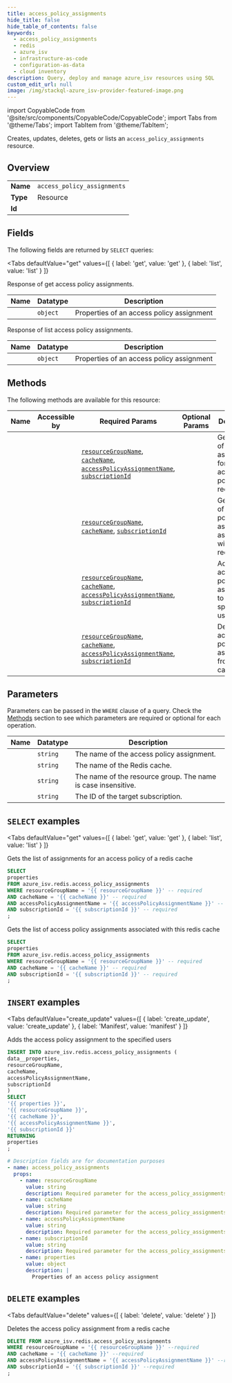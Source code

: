 ```yaml
--- 
title: access_policy_assignments
hide_title: false
hide_table_of_contents: false
keywords:
  - access_policy_assignments
  - redis
  - azure_isv
  - infrastructure-as-code
  - configuration-as-data
  - cloud inventory
description: Query, deploy and manage azure_isv resources using SQL
custom_edit_url: null
image: /img/stackql-azure_isv-provider-featured-image.png
---
```


import CopyableCode from '@site/src/components/CopyableCode/CopyableCode';
import Tabs from '@theme/Tabs';
import TabItem from '@theme/TabItem';

Creates, updates, deletes, gets or lists an <code>access_policy_assignments</code> resource.

## Overview
<table><tbody>
<tr><td><b>Name</b></td><td><code>access_policy_assignments</code></td></tr>
<tr><td><b>Type</b></td><td>Resource</td></tr>
<tr><td><b>Id</b></td><td><CopyableCode code="azure_isv.redis.access_policy_assignments" /></td></tr>
</tbody></table>

## Fields

The following fields are returned by `SELECT` queries:

<Tabs
    defaultValue="get"
    values={[
        { label: 'get', value: 'get' },
        { label: 'list', value: 'list' }
    ]}
>
<TabItem value="get">

Response of get access policy assignments.

<table>
<thead>
    <tr>
    <th>Name</th>
    <th>Datatype</th>
    <th>Description</th>
    </tr>
</thead>
<tbody>
<tr>
    <td><CopyableCode code="properties" /></td>
    <td><code>object</code></td>
    <td>Properties of an access policy assignment</td>
</tr>
</tbody>
</table>
</TabItem>
<TabItem value="list">

Response of list access policy assignments.

<table>
<thead>
    <tr>
    <th>Name</th>
    <th>Datatype</th>
    <th>Description</th>
    </tr>
</thead>
<tbody>
<tr>
    <td><CopyableCode code="properties" /></td>
    <td><code>object</code></td>
    <td>Properties of an access policy assignment</td>
</tr>
</tbody>
</table>
</TabItem>
</Tabs>

## Methods

The following methods are available for this resource:

<table>
<thead>
    <tr>
    <th>Name</th>
    <th>Accessible by</th>
    <th>Required Params</th>
    <th>Optional Params</th>
    <th>Description</th>
    </tr>
</thead>
<tbody>
<tr>
    <td><a href="#get"><CopyableCode code="get" /></a></td>
    <td><CopyableCode code="select" /></td>
    <td><a href="#parameter-resourceGroupName"><code>resourceGroupName</code></a>, <a href="#parameter-cacheName"><code>cacheName</code></a>, <a href="#parameter-accessPolicyAssignmentName"><code>accessPolicyAssignmentName</code></a>, <a href="#parameter-subscriptionId"><code>subscriptionId</code></a></td>
    <td></td>
    <td>Gets the list of assignments for an access policy of a redis cache</td>
</tr>
<tr>
    <td><a href="#list"><CopyableCode code="list" /></a></td>
    <td><CopyableCode code="select" /></td>
    <td><a href="#parameter-resourceGroupName"><code>resourceGroupName</code></a>, <a href="#parameter-cacheName"><code>cacheName</code></a>, <a href="#parameter-subscriptionId"><code>subscriptionId</code></a></td>
    <td></td>
    <td>Gets the list of access policy assignments associated with this redis cache</td>
</tr>
<tr>
    <td><a href="#create_update"><CopyableCode code="create_update" /></a></td>
    <td><CopyableCode code="insert" /></td>
    <td><a href="#parameter-resourceGroupName"><code>resourceGroupName</code></a>, <a href="#parameter-cacheName"><code>cacheName</code></a>, <a href="#parameter-accessPolicyAssignmentName"><code>accessPolicyAssignmentName</code></a>, <a href="#parameter-subscriptionId"><code>subscriptionId</code></a></td>
    <td></td>
    <td>Adds the access policy assignment to the specified users</td>
</tr>
<tr>
    <td><a href="#delete"><CopyableCode code="delete" /></a></td>
    <td><CopyableCode code="delete" /></td>
    <td><a href="#parameter-resourceGroupName"><code>resourceGroupName</code></a>, <a href="#parameter-cacheName"><code>cacheName</code></a>, <a href="#parameter-accessPolicyAssignmentName"><code>accessPolicyAssignmentName</code></a>, <a href="#parameter-subscriptionId"><code>subscriptionId</code></a></td>
    <td></td>
    <td>Deletes the access policy assignment from a redis cache</td>
</tr>
</tbody>
</table>

## Parameters

Parameters can be passed in the `WHERE` clause of a query. Check the [Methods](#methods) section to see which parameters are required or optional for each operation.

<table>
<thead>
    <tr>
    <th>Name</th>
    <th>Datatype</th>
    <th>Description</th>
    </tr>
</thead>
<tbody>
<tr id="parameter-accessPolicyAssignmentName">
    <td><CopyableCode code="accessPolicyAssignmentName" /></td>
    <td><code>string</code></td>
    <td>The name of the access policy assignment.</td>
</tr>
<tr id="parameter-cacheName">
    <td><CopyableCode code="cacheName" /></td>
    <td><code>string</code></td>
    <td>The name of the Redis cache.</td>
</tr>
<tr id="parameter-resourceGroupName">
    <td><CopyableCode code="resourceGroupName" /></td>
    <td><code>string</code></td>
    <td>The name of the resource group. The name is case insensitive.</td>
</tr>
<tr id="parameter-subscriptionId">
    <td><CopyableCode code="subscriptionId" /></td>
    <td><code>string</code></td>
    <td>The ID of the target subscription.</td>
</tr>
</tbody>
</table>

## `SELECT` examples

<Tabs
    defaultValue="get"
    values={[
        { label: 'get', value: 'get' },
        { label: 'list', value: 'list' }
    ]}
>
<TabItem value="get">

Gets the list of assignments for an access policy of a redis cache

```sql
SELECT
properties
FROM azure_isv.redis.access_policy_assignments
WHERE resourceGroupName = '{{ resourceGroupName }}' -- required
AND cacheName = '{{ cacheName }}' -- required
AND accessPolicyAssignmentName = '{{ accessPolicyAssignmentName }}' -- required
AND subscriptionId = '{{ subscriptionId }}' -- required
;
```
</TabItem>
<TabItem value="list">

Gets the list of access policy assignments associated with this redis cache

```sql
SELECT
properties
FROM azure_isv.redis.access_policy_assignments
WHERE resourceGroupName = '{{ resourceGroupName }}' -- required
AND cacheName = '{{ cacheName }}' -- required
AND subscriptionId = '{{ subscriptionId }}' -- required
;
```
</TabItem>
</Tabs>


## `INSERT` examples

<Tabs
    defaultValue="create_update"
    values={[
        { label: 'create_update', value: 'create_update' },
        { label: 'Manifest', value: 'manifest' }
    ]}
>
<TabItem value="create_update">

Adds the access policy assignment to the specified users

```sql
INSERT INTO azure_isv.redis.access_policy_assignments (
data__properties,
resourceGroupName,
cacheName,
accessPolicyAssignmentName,
subscriptionId
)
SELECT 
'{{ properties }}',
'{{ resourceGroupName }}',
'{{ cacheName }}',
'{{ accessPolicyAssignmentName }}',
'{{ subscriptionId }}'
RETURNING
properties
;
```
</TabItem>
<TabItem value="manifest">

```yaml
# Description fields are for documentation purposes
- name: access_policy_assignments
  props:
    - name: resourceGroupName
      value: string
      description: Required parameter for the access_policy_assignments resource.
    - name: cacheName
      value: string
      description: Required parameter for the access_policy_assignments resource.
    - name: accessPolicyAssignmentName
      value: string
      description: Required parameter for the access_policy_assignments resource.
    - name: subscriptionId
      value: string
      description: Required parameter for the access_policy_assignments resource.
    - name: properties
      value: object
      description: |
        Properties of an access policy assignment
```
</TabItem>
</Tabs>


## `DELETE` examples

<Tabs
    defaultValue="delete"
    values={[
        { label: 'delete', value: 'delete' }
    ]}
>
<TabItem value="delete">

Deletes the access policy assignment from a redis cache

```sql
DELETE FROM azure_isv.redis.access_policy_assignments
WHERE resourceGroupName = '{{ resourceGroupName }}' --required
AND cacheName = '{{ cacheName }}' --required
AND accessPolicyAssignmentName = '{{ accessPolicyAssignmentName }}' --required
AND subscriptionId = '{{ subscriptionId }}' --required
;
```
</TabItem>
</Tabs>
